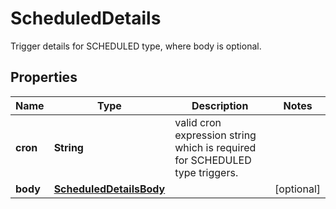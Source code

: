 

# ScheduledDetails

Trigger details for SCHEDULED type, where body is optional. 

## Properties

| Name | Type | Description | Notes |
|------------ | ------------- | ------------- | -------------|
|**cron** | **String** | valid cron expression string which is required for SCHEDULED type triggers. |  |
|**body** | [**ScheduledDetailsBody**](ScheduledDetailsBody.md) |  |  [optional] |



